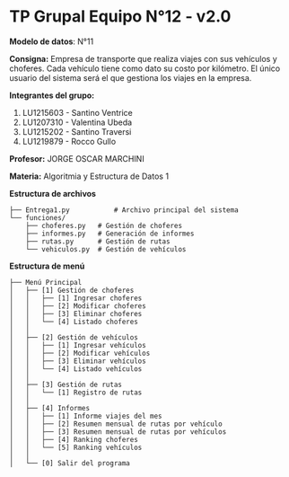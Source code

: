 # TP Grupal Equipo N°12 - v2.0

**Modelo de datos**: N°11

**Consigna:** Empresa de transporte que realiza viajes con sus vehículos y choferes. Cada vehículo tiene como dato su costo por kilómetro. El único usuario del sistema será el que gestiona los viajes en la empresa.


**Integrantes del grupo:**
<ol>
    <li>LU1215603 - Santino Ventrice</li>
    <li>LU1207310 - Valentina Ubeda</li>
    <li>LU1215202 - Santino Traversi</li>
    <li>LU1219879 - Rocco Gullo</li>
</ol>

**Profesor:** JORGE OSCAR MARCHINI

**Materia:** Algoritmia y Estructura de Datos 1

**Estructura de archivos**
```
├── Entrega1.py           # Archivo principal del sistema
└── funciones/
    ├── choferes.py   # Gestión de choferes
    ├── informes.py   # Generación de informes
    ├── rutas.py      # Gestión de rutas
    └── vehiculos.py  # Gestión de vehículos
```

**Estructura de menú**
```
├── Menú Principal
│   ├── [1] Gestión de choferes
│   │   ├── [1] Ingresar choferes
│   │   ├── [2] Modificar choferes
│   │   ├── [3] Eliminar choferes
│   │   └── [4] Listado choferes
│   │
│   ├── [2] Gestión de vehículos
│   │   ├── [1] Ingresar vehículos
│   │   ├── [2] Modificar vehículos
│   │   ├── [3] Eliminar vehículos
│   │   └── [4] Listado vehículos
│   │
│   ├── [3] Gestión de rutas
│   │   └── [1] Registro de rutas
│   │
│   ├── [4] Informes
│   │   ├── [1] Informe viajes del mes
│   │   ├── [2] Resumen mensual de rutas por vehículo
│   │   ├── [3] Resumen mensual de rutas por vehículos
│   │   ├── [4] Ranking choferes
│   │   └── [5] Ranking vehículos
│   │
│   └── [0] Salir del programa
```
